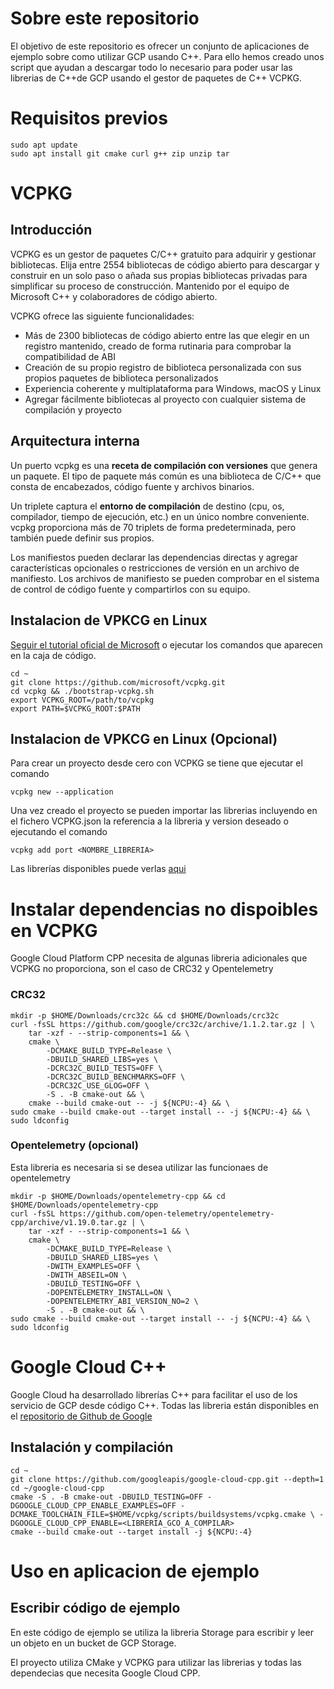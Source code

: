 # Sobre este repositorio

El objetivo de este repositorio es ofrecer un conjunto de aplicaciones de ejemplo sobre como utilizar GCP usando C++. Para ello hemos creado 
unos script que ayudan a descargar todo lo necesario para poder usar las librerias de C++de GCP usando el gestor de paquetes de C++ VCPKG.

# Requisitos previos

```
sudo apt update
sudo apt install git cmake curl g++ zip unzip tar
```

# VCPKG

## Introducción

VCPKG es un gestor de paquetes C/C++ gratuito para adquirir y gestionar bibliotecas. Elija entre 2554 bibliotecas de código abierto para descargar y construir en un solo paso o añada sus propias bibliotecas privadas para simplificar su proceso de construcción. Mantenido por el equipo de Microsoft C++ y colaboradores de código abierto.

VCPKG ofrece las siguiente funcionalidades:

- Más de 2300 bibliotecas de código abierto entre las que elegir en un registro mantenido, creado de forma rutinaria para comprobar la compatibilidad de ABI
- Creación de su propio registro de biblioteca personalizada con sus propios paquetes de biblioteca personalizados
- Experiencia coherente y multiplataforma para Windows, macOS y Linux
- Agregar fácilmente bibliotecas al proyecto con cualquier sistema de compilación y proyecto

## Arquitectura interna

Un puerto vcpkg es una **receta de compilación con versiones** que genera un paquete. El tipo de paquete más común es una biblioteca de C/C++ que consta de encabezados, código fuente y archivos binarios.

Un triplete captura el **entorno de compilación** de destino (cpu, os, compilador, tiempo de ejecución, etc.) en un único nombre conveniente. vcpkg proporciona más de 70 triplets de forma predeterminada, pero también puede definir sus propios.

Los manifiestos pueden declarar las dependencias directas y agregar características opcionales o restricciones de versión en un archivo de manifiesto. Los archivos de manifiesto se pueden comprobar en el sistema de control de código fuente y compartirlos con su equipo.

## Instalacion de VPKCG en Linux 

[Seguir el tutorial oficial de Microsoft](https://learn.microsoft.com/es-es/vcpkg/get_started/get-started?pivots=shell-bash) o ejecutar los comandos que aparecen en la caja de código.

```
cd ~
git clone https://github.com/microsoft/vcpkg.git
cd vcpkg && ./bootstrap-vcpkg.sh
export VCPKG_ROOT=/path/to/vcpkg
export PATH=$VCPKG_ROOT:$PATH
```

## Instalacion de VPKCG en Linux (Opcional)

Para crear un proyecto desde cero con VCPKG se tiene que ejecutar el comando 

```
vcpkg new --application
```

Una vez creado el proyecto se pueden importar las librerias incluyendo en el fichero VCPKG.json la referencia a la libreria y version deseado o ejecutando el comando 

```
vcpkg add port <NOMBRE_LIBRERIA>
```

Las librerías disponibles puede verlas [aqui](https://vcpkg.io/en/packages?query=)

# Instalar dependencias no dispoibles en VCPKG

Google Cloud Platform CPP necesita de algunas libreria adicionales que VCPKG no proporciona, son el caso de CRC32 y Opentelemetry

### CRC32

```
mkdir -p $HOME/Downloads/crc32c && cd $HOME/Downloads/crc32c
curl -fsSL https://github.com/google/crc32c/archive/1.1.2.tar.gz | \
    tar -xzf - --strip-components=1 && \
    cmake \
        -DCMAKE_BUILD_TYPE=Release \
        -DBUILD_SHARED_LIBS=yes \
        -DCRC32C_BUILD_TESTS=OFF \
        -DCRC32C_BUILD_BENCHMARKS=OFF \
        -DCRC32C_USE_GLOG=OFF \
        -S . -B cmake-out && \
    cmake --build cmake-out -- -j ${NCPU:-4} && \
sudo cmake --build cmake-out --target install -- -j ${NCPU:-4} && \
sudo ldconfig
```

### Opentelemetry (opcional)

Esta libreria es necesaria si se desea utilizar las funcionaes de opentelemetry

```
mkdir -p $HOME/Downloads/opentelemetry-cpp && cd $HOME/Downloads/opentelemetry-cpp
curl -fsSL https://github.com/open-telemetry/opentelemetry-cpp/archive/v1.19.0.tar.gz | \
    tar -xzf - --strip-components=1 && \
    cmake \
        -DCMAKE_BUILD_TYPE=Release \
        -DBUILD_SHARED_LIBS=yes \
        -DWITH_EXAMPLES=OFF \
        -DWITH_ABSEIL=ON \
        -DBUILD_TESTING=OFF \
        -DOPENTELEMETRY_INSTALL=ON \
        -DOPENTELEMETRY_ABI_VERSION_NO=2 \
        -S . -B cmake-out && \
sudo cmake --build cmake-out --target install -- -j ${NCPU:-4} && \
sudo ldconfig
```

# Google Cloud C++

Google Cloud ha desarrollado librerías C++ para facilitar el uso de los servicio de GCP desde código C++. Todas las libreria están disponibles en el [repositorio de Github de Google](https://github.com/googleapis/google-cloud-cpp)

## Instalación y compilación

```
cd ~
git clone https://github.com/googleapis/google-cloud-cpp.git --depth=1
cd ~/google-cloud-cpp
cmake -S . -B cmake-out -DBUILD_TESTING=OFF -DGOOGLE_CLOUD_CPP_ENABLE_EXAMPLES=OFF -DCMAKE_TOOLCHAIN_FILE=$HOME/vcpkg/scripts/buildsystems/vcpkg.cmake \ -DGOOGLE_CLOUD_CPP_ENABLE=<LIBRERIA_GCO_A_COMPILAR>
cmake --build cmake-out --target install -j ${NCPU:-4}
```

# Uso en aplicacion de ejemplo

## Escribir código de ejemplo

En este código de ejemplo se utiliza la libreria Storage para escribir y leer un objeto en un bucket de GCP Storage.

El proyecto utiliza CMake y VCPKG para utilizar las librerias y todas las dependecias que necesita Google Cloud CPP.

